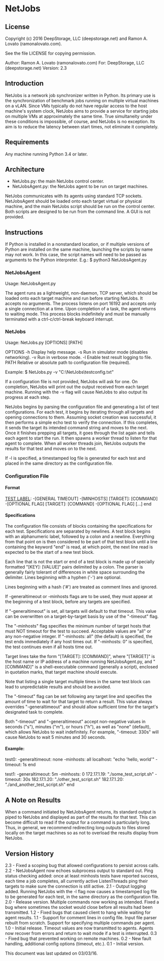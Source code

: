 # NetJobs

## License
Copyright (c) 2016 DeepStorage, LLC (deepstorage.net) and Ramon A. Lovato (ramonalovato.com).

See the file LICENSE for copying permission.

Author: Ramon A. Lovato (ramonalovato.com)
For: DeepStorage, LLC (deepstorage.net)
Version: 2.3

## Introduction
NetJobs is a network job synchronizer written in Python. Its primary use is the synchronization of benchmark jobs running on multiple virtual machines on a vLAN. Since VMs typically do not have regular access to the host machine's system clock, NetJobs aims to provide a service for starting jobs on multiple VMs at approximately the same time. True simultaneity under these conditions is impossible, of course, and NetJobs is no exception. Its aim is to reduce the latency between start times, not eliminate it completely.

## Requirements
Any machine running Python 3.4 or later.

## Architecture
- NetJobs.py: the main NetJobs control center.
- NetJobsAgent.py: the NetJobs agent to be run on target machines.

NetJobs communicates with its agents using standard TCP sockets. NetJobsAgent should be loaded onto each target virtual or physical machine, and the main NetJobs script should be run on the control center. Both scripts are designed to be run from the command line. A GUI is not provided.

## Instructions
If Python is installed in a nonstandard location, or if multiple versions of Python are installed on the same machine, launching the scripts by name may not work. In this case, the script names will need to be passed as arguments to the Python interpreter. E.g.:
	$ python3 NetJobsAgent.py

### NetJobsAgent
Usage: NetJobsAgent.py

The agent runs as a lightweight, non-daemon, TCP server, which should be loaded onto each target machine and run before starting NetJobs. It accepts no arguments. The process listens on port 16192 and accepts only a single connection at a time. Upon completion of a task, the agent returns to waiting mode. This process blocks indefinitely and must be manually terminated with a ctrl-c/ctrl-break keyboard interrupt.

### NetJobs
Usage: NetJobs.py [OPTIONS] [PATH]

OPTIONS
	-h Display help message.
	-s Run in simulator mode (disables networking).
	-v Run in verbose mode.
    -l Enable test result logging to file.
PATH
	Relative or absolute path to configuration file (required).

Example: $ NetJobs.py -v "C:\NetJobs\testconfig.txt"

If a configuration file is not provided, NetJobs will ask for one. On completion, NetJobs will print out the output received from each target machine. Running with the -v flag will cause NetJobs to also output its progress at each step.

NetJobs begins by parsing the configuration file and generating a list of test configurations. For each test, it begins by iterating through all targets and opening connections to them. Assuming socket creation was successful, it then performs a simple echo test to verify the connection. If this completes, it sends the target its intended command string and moves to the next. Once it finishes prepping all targets, it goes through the list again and tells each agent to start the run. It then spawns a worker thread to listen for that agent to complete. When all worker threads join, NetJobs outputs the results for that test and moves on to the next.

If -l is specified, a timestamped log file is generated for each test and placed in the same directory as the configuration file.

### Configuration File

#### Format
[TEST LABEL]:
-[GENERAL TIMEOUT]
-[MINHOSTS]
[TARGET]: [COMMAND]
-[OPTIONAL FLAG]
[TARGET]: [COMMAND]
-[OPTIONAL FLAG]
[...]
end

[TEST LABEL]:
[...]

#### Specifications
The configuration file consists of blocks containing the specifications for each test. Specifications are separated by newlines. A test block begins with an alphanumeric label, followed by a colon and a newline. Everything from that point on is then considered to be part of that test block until a line containing the keyword "end" is read, at which point, the next line read is expected to be the start of a new test block.

Each line that is not the start or end of a test block is made up of specially formatted "[KEY]: [VALUE]" pairs delimited by a colon. The parser is generally fairly tolerant of differences in white space surrounding the delimiter. Lines beginning with a hyphen ('-') are optional.

Lines beginning with a hash ('#') are treated as comment lines and ignored.

If -generaltimeout or -minhosts flags are to be used, they must appear at the beginning of a test block, before any targets are specified.

If "-generaltimeout" is set, all targets will default to that timeout. This value can be overwritten on a target-by-target basis by use of the "-timeout" flag.

The "-minhosts" flag specifies the minimum number of target hosts that must NOT timeout for the test to succeed. Acceptable values are "all" or any non-negative integer. If "-minhosts: all" (the default) is specified, the test ends immediately if any host times out. If "-minhosts: 0" is specified, the test continues even if all hosts time out.

Target lines take the form "[TARGET]: [COMMAND]", where "[TARGET]" is the host name or IP address of a machine running NetJobsAgent.py, and "[COMMAND]" is a shell-executable command (generally a script), enclosed in quotation marks, that target machine should execute.

Note that listing a single target multiple times in the same test block can lead to unpredictable results and should be avoided.

The "-timeout" flag can be set following any target line and specifies the amount of time to wait for that target to return a result. This value always overrides "-generaltimeout" and should allow sufficient time for the target's designated task to complete.

Both "-timeout" and "-generaltimeout" accept non-negative values in seconds ("s"), minutes ("m"), or hours ("h"), as well as "none" (default), which allows NetJobs to wait indefinitely. For example, "-timeout: 330s" will cause NetJobs to wait 5 minutes and 30 seconds.

#### Example:
test0:
-generaltimeout: none
-minhosts: all
localhost: "echo 'hello, world'"
-timeout: 1s
end

test1:
-generaltimeout: 5m
-minhosts: 0
172.17.1.19: "./some_test_script.sh"
-timeout: 30s
182.17.1.20: "./other_test_script.sh"
182.17.1.20: "./and_another_test_script.sh"
end

## A Note on Results
When a command initiated by NetJobsAgent returns, its standard output is piped to NetJobs and displayed as part of the results for that test. This can become difficult to read if the output for a command is particularly long. Thus, in general, we recommend redirecting long outputs to files stored locally on the target machines so as not to overload the results display from NetJobs.

## Version History

2.3 - Fixed a scoping bug that allowed configurations to persist across calls.
2.2 - NetJobsAgent now echoes subprocess output to standard out. Ping status checking added: once at least minhosts tests have reported success, each time a job completes, all currently active ListenThreads ping their targets to make sure the connection is still active.
2.1 - Output logging added. Running NetJobs with the -l flag now causes a timestamped log file to be generated for each test, in the same directory as the configuration file.
2.0 - Release version. Multiple commands now working as intended. Fixed a bug where sometimes the socket would close before all results had been transmitted.
1.2 - Fixed bugs that caused client to hang while waiting for agent results.
1.1 - Support for comment lines in config file. Input file parser rebuilt from scratch. Support for specifying multiple commands per agent.
1.0 - Initial release. Timeout values are now transmitted to agents. Agents now recover from errors and return to wait mode if a test is interrupted.
0.3 - Fixed bug that prevented working on remote machines.
0.2 - New fault handling, additional config options (timeout, etc.).
0.1 - Initial version.



This document was last updated on 03/03/16.
